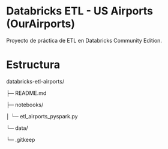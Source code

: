 # Databricks ETL - US Airports (OurAirports)

Proyecto de práctica de ETL en Databricks Community Edition.

# Estructura
databricks-etl-airports/

├─ README.md

├─ notebooks/

│  └─ etl_airports_pyspark.py

└─ data/

   └─ .gitkeep
